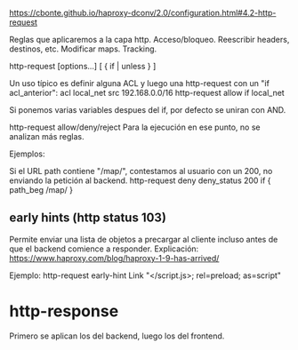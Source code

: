 https://cbonte.github.io/haproxy-dconv/2.0/configuration.html#4.2-http-request

Reglas que aplicaremos a la capa http.
Acceso/bloqueo.
Reescribir headers, destinos, etc.
Modificar maps.
Tracking.

http-request <action> [options...] [ { if | unless } <condition> ]


Un uso típico es definir alguna ACL y luego una http-request con un "if acl_anterior":
acl local_net src 192.168.0.0/16
http-request allow if local_net


Si ponemos varias variables despues del if, por defecto se uniran con AND.

http-request allow/deny/reject
Para la ejecución en ese punto, no se analizan más reglas.


Ejemplos:

Si el URL path contiene "/map/", contestamos al usuario con un 200, no enviando la petición al backend.
http-request deny deny_status 200 if { path_beg /map/ }


## early hints (http status 103)
Permite enviar una lista de objetos a precargar al cliente incluso antes de que el backend comience a responder.
Explicación: https://www.haproxy.com/blog/haproxy-1-9-has-arrived/

Ejemplo:
http-request early-hint Link "</script.js>; rel=preload; as=script"


# http-response
Primero se aplican los del backend, luego los del frontend.
